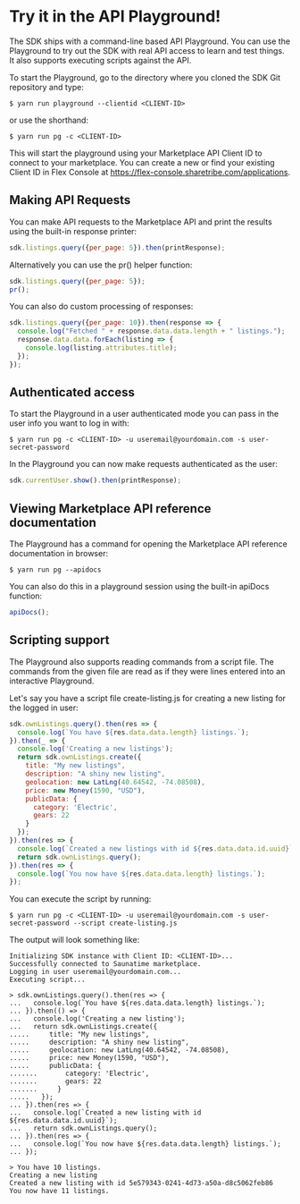 # Try it in the API Playground!

The SDK ships with a command-line based API Playground. You can use
the Playground to try out the SDK with real API access to learn and
test things. It also supports executing scripts against the API.

To start the Playground, go to the directory where you cloned the SDK
Git repository and type:

```
$ yarn run playground --clientid <CLIENT-ID>
```

or use the shorthand:
```
$ yarn run pg -c <CLIENT-ID>
```

This will start the playground using your Marketplace API Client ID to
connect to your marketplace. You can create a new or find your
existing Client ID in Flex Console at
https://flex-console.sharetribe.com/applications.

## Making API Requests

You can make API requests to the Marketplace API and print the results
using the built-in response printer:

```js
sdk.listings.query({per_page: 5}).then(printResponse);
```

Alternatively you can use the pr() helper function:
```js
sdk.listings.query({per_page: 5});
pr();
```

You can also do custom processing of responses:

```js
sdk.listings.query({per_page: 10}).then(response => {
  console.log("Fetched " + response.data.data.length + " listings.");
  response.data.data.forEach(listing => {
    console.log(listing.attributes.title);
  });
});
```

## Authenticated access

To start the Playground in a user authenticated mode you can pass in
the user info you want to log in with:

```
$ yarn run pg -c <CLIENT-ID> -u useremail@yourdomain.com -s user-secret-password
```

In the Playground you can now make requests authenticated as the user:

```js
sdk.currentUser.show().then(printResponse);
```

## Viewing Marketplace API reference documentation

The Playground has a command for opening the Marketplace API reference
documentation in browser:

```
$ yarn run pg --apidocs
```

You can also do this in a playground session using the built-in
apiDocs function:

```js
apiDocs();
```

## Scripting support

The Playground also supports reading commands from a script file. The
commands from the given file are read as if they were lines entered
into an interactive Playground.

Let's say you have a script file create-listing.js for creating a new
listing for the logged in user:

```js
sdk.ownListings.query().then(res => {
  console.log(`You have ${res.data.data.length} listings.`);
}).then(_ => {
  console.log('Creating a new listings');
  return sdk.ownListings.create({
    title: "My new listings",
    description: "A shiny new listing",
    geolocation: new LatLng(40.64542, -74.08508),
    price: new Money(1590, "USD"),
    publicData: {
      category: 'Electric',
      gears: 22
    }
  });
}).then(res => {
  console.log(`Created a new listings with id ${res.data.data.id.uuid}`);
  return sdk.ownListings.query();
}).then(res => {
  console.log(`You now have ${res.data.data.length} listings.`);
});
```

You can execute the script by running:

```
$ yarn run pg -c <CLIENT-ID> -u useremail@yourdomain.com -s user-secret-password --script create-listing.js
```

The output will look something like:

```
Initializing SDK instance with Client ID: <CLIENT-ID>...
Successfully connected to Saunatime marketplace.
Logging in user useremail@yourdomain.com...
Executing script...

> sdk.ownListings.query().then(res => {
...   console.log(`You have ${res.data.data.length} listings.`);
... }).then(() => {
...   console.log('Creating a new listing');
...   return sdk.ownListings.create({
.....     title: "My new listings",
.....     description: "A shiny new listing",
.....     geolocation: new LatLng(40.64542, -74.08508),
.....     price: new Money(1590, "USD"),
.....     publicData: {
.......       category: 'Electric',
.......       gears: 22
.......     }
.....   });
... }).then(res => {
...   console.log(`Created a new listing with id ${res.data.data.id.uuid}`);
...   return sdk.ownListings.query();
... }).then(res => {
...   console.log(`You now have ${res.data.data.length} listings.`);
... });

> You have 10 listings.
Creating a new listing
Created a new listing with id 5e579343-0241-4d73-a50a-d8c5062feb86
You now have 11 listings.
```

